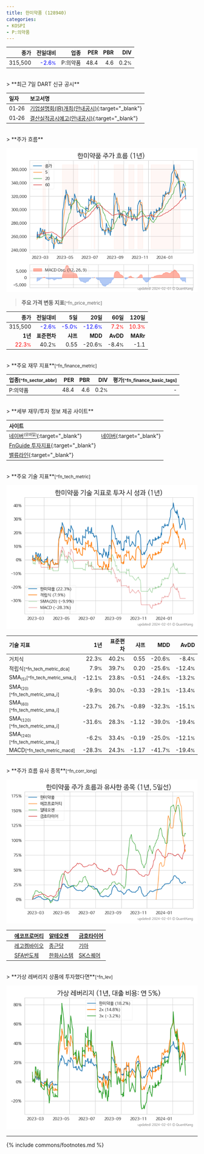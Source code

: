 ```yaml
---
title: 한미약품 (128940)
categories:
- KOSPI
- P:의약품
---
```

| **종가** | **전일대비** | **업종** | **PER** | **PBR** | **DIV** |
| -------: | -----------: | -------: | ------: | ------: | ------: |
| 315,500 | <span style="color: blue">-2.6<small>%</small></span> | P:의약품 | 48.4 | 4.6 | 0.2<small>%</small> |

<!-- more -->

<br>
> **최근 7일 DART 신규 공시**<a id="dart"></a>


| **일자** | **보고서명** |
| :--------- | :----------- |
| 01&#x2011;26 | [기업설명회(IR)개최(안내공시)](https://dart.fss.or.kr/dsaf001/main.do?rcpNo=20240126800586){:target="_blank"} |
| 01&#x2011;26 | [결산실적공시예고(안내공시)](https://dart.fss.or.kr/dsaf001/main.do?rcpNo=20240126800579){:target="_blank"} |

<br>
> **주가 흐름**<a id="price"></a>

![128940](/stock/images/128940.png)

> **주요 가격 변동 지표**<small>[^fn_price_metric]</small>

| **종가** | **전일대비** | **5일** | **20일** | **60일** | **120일** |
| -------: | -----------: | ------: | -------: | -------: | --------: |
| 315,500 | <span style="color: blue">-2.6<small>%</small></span> | <span style="color: blue">-5.0<small>%</small></span> | <span style="color: blue">-12.6<small>%</small></span> | <span style="color: red">7.2<small>%</small></span> | <span style="color: red">10.3<small>%</small></span> |
| **1년** | **표준편차** | **샤프** | **MDD** | **AvDD** | **MARr** |
| <span style="color: red">22.3<small>%</small></span> | 40.2<small>%</small> | 0.55 | -20.6<small>%</small> | -8.4<small>%</small> | -1.1 |

<br>
> **주요 재무 지표**<small>[^fn_finance_metric]</small>

| **업종**<small>[^fn_sector_abbr]</small> | **PER** | **PBR** | **DIV** | **평가**<small>[^fn_finance_basic_tags]</small> |
| :--------------------------------------- | ------: | ------: | ------: | ----------------------------------------------: |
| P:의약품 | 48.4 | 4.6 | 0.2<small>%</small> | - |

<br>
> **세부 재무/투자 정보 제공 사이트**

| **사이트** |  |
| :----- | :--- |
| [네이버<small><sup>(모바일)</sup></small>](https://m.stock.naver.com/domestic/stock/128940/finance/summary){:target="_blank"} | [네이버](https://finance.naver.com/item/coinfo.naver?code=128940){:target="_blank"} |
| [FnGuide 투자지표](https://comp.fnguide.com/SVO2/ASP/SVD_Invest.asp?gicode=A128940&MenuYn=Y){:target="_blank"} || [와이즈리포트](https://comp.wisereport.co.kr/company/c1040001.aspx?cmp_cd=128940){:target="_blank"} |
| [밸류라인](https://www.valueline.co.kr/finance/summary/128940){:target="_blank"} || [한국경제](https://markets.hankyung.com/stock/128940/financial-summary){:target="_blank"} |

<br>
> **주요 기술 지표**<small>[^fn_tech_metric]</small>


![128940](/stock/images/128940_tech.png)

| **기술 지표** | **1년** | **표준편차** | **샤프** | **MDD** | **AvDD** |
| :------------ | ------: | -----------: | -------: | ------: | -------: |
| 거치식 | 22.3<small>%</small> | 40.2<small>%</small> | 0.55 | -20.6<small>%</small> | -8.4<small>%</small> |
| 적립식<small>[^fn_tech_metric_dca]</small> | 7.9<small>%</small> | 39.7<small>%</small> | 0.20 | -25.6<small>%</small> | -12.4<small>%</small> |
| SMA<small><sub>(5)</sub></small><small>[^fn_tech_metric_sma_i]</small> | -12.1<small>%</small> | 23.8<small>%</small> | -0.51 | -24.6<small>%</small> | -13.2<small>%</small> |
| SMA<small><sub>(20)</sub></small><small>[^fn_tech_metric_sma_i]</small> | -9.9<small>%</small> | 30.0<small>%</small> | -0.33 | -29.1<small>%</small> | -13.4<small>%</small> |
| SMA<small><sub>(60)</sub></small><small>[^fn_tech_metric_sma_i]</small> | -23.7<small>%</small> | 26.7<small>%</small> | -0.89 | -32.3<small>%</small> | -15.1<small>%</small> |
| SMA<small><sub>(120)</sub></small><small>[^fn_tech_metric_sma_i]</small> | -31.6<small>%</small> | 28.3<small>%</small> | -1.12 | -39.0<small>%</small> | -19.4<small>%</small> |
| SMA<small><sub>(240)</sub></small><small>[^fn_tech_metric_sma_i]</small> | -6.2<small>%</small> | 33.4<small>%</small> | -0.19 | -25.0<small>%</small> | -12.1<small>%</small> |
| MACD<small>[^fn_tech_metric_macd]</small> | -28.3<small>%</small> | 24.3<small>%</small> | -1.17 | -41.7<small>%</small> | -19.4<small>%</small> |

<br>
> **주가 흐름 유사 종목**<a id="corr"></a><small>[^fn_corr_long]</small>

![128940](/stock/images/128940_corr.png)

|    | [에코프로머티](/450080/) | [알테오젠](/196170/) | [금호타이어](/073240/) |
| :- | :------------------------------------- | :------------------------------------- | :--------------------------------------|
|    | [레고켐바이오](/141080/) | [종근당](/185750/) | [기아](/000270/) |
|    | [SFA반도체](/036540/) | [한화시스템](/272210/) | [SK스퀘어](/402340/) |

<br>
> **가상 레버리지 상품에 투자했다면**<a id="2x"></a><small>[^fn_lev]</small>

![128940](/stock/images/128940_2x.png)

---
{% include commons/footnotes.md %}